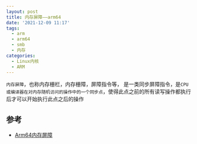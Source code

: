 ```yaml
---
layout: post
title: 内存屏障——arm64
date: '2021-12-09 11:17'
tags:
  - arm
  - arm64
  - smb
  - 内存
categories:
  - Linux内核
  - ARM
---
```


`内存屏障`，也称内存栅栏，内存栅障，屏障指令等， 是一类同步屏障指令，是`CPU或编译器在对内存随机访问的操作中的一个同步点`，使得此点之前的所有读写操作都执行后才可以开始执行此点之后的操作

<!--more-->


## 参考

- [Arm64内存屏障](https://blog.csdn.net/Roland_Sun/article/details/107468055)
